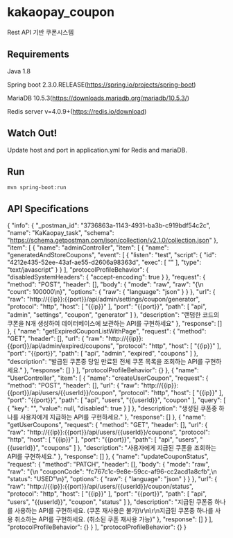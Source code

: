# kakaopay_coupon 
Rest API 기반 쿠폰시스템


## Requirements
Java 1.8

Spring boot 2.3.0.RELEASE(https://spring.io/projects/spring-boot)

MariaDB 10.5.3(https://downloads.mariadb.org/mariadb/10.5.3/)

Redis server v=4.0.9+(https://redis.io/download)

## Watch Out!
Update host and port in application.yml for Redis and mariaDB.

## Run
<code>mvn spring-boot:run</code>

## API Specifications
{
	"info": {
		"_postman_id": "3736863a-1143-4931-ba3b-c919bdf54c2c",
		"name": "KaKaopay_task",
		"schema": "https://schema.getpostman.com/json/collection/v2.1.0/collection.json"
	},
	"item": [
		{
			"name": "adminController",
			"item": [
				{
					"name": "generatedAndStoreCoupons",
					"event": [
						{
							"listen": "test",
							"script": {
								"id": "4212e435-52ee-43af-ae55-d2606a98363d",
								"exec": [
									""
								],
								"type": "text/javascript"
							}
						}
					],
					"protocolProfileBehavior": {
						"disabledSystemHeaders": {
							"accept-encoding": true
						}
					},
					"request": {
						"method": "POST",
						"header": [],
						"body": {
							"mode": "raw",
							"raw": "{\n    \"count\": 100000\n}",
							"options": {
								"raw": {
									"language": "json"
								}
							}
						},
						"url": {
							"raw": "http://{{ip}}:{{port}}/api/admin/settings/coupon/generator",
							"protocol": "http",
							"host": [
								"{{ip}}"
							],
							"port": "{{port}}",
							"path": [
								"api",
								"admin",
								"settings",
								"coupon",
								"generator"
							]
						},
						"description": "랜덤한 코드의 쿠폰을 N개 생성하여 데이터베이스에 보관하는 API를 구현하세요"
					},
					"response": []
				},
				{
					"name": "getExpiredCouponListWithPage",
					"request": {
						"method": "GET",
						"header": [],
						"url": {
							"raw": "http://{{ip}}:{{port}}/api/admin/expired/coupons",
							"protocol": "http",
							"host": [
								"{{ip}}"
							],
							"port": "{{port}}",
							"path": [
								"api",
								"admin",
								"expired",
								"coupons"
							]
						},
						"description": "발급된 쿠폰중 당일 만료된 전체 쿠폰 목록을 조회하는 API를 구현하세요."
					},
					"response": []
				}
			],
			"protocolProfileBehavior": {}
		},
		{
			"name": "UserController",
			"item": [
				{
					"name": "createUserCoupon",
					"request": {
						"method": "POST",
						"header": [],
						"url": {
							"raw": "http://{{ip}}:{{port}}/api/users/{{userId}}/coupon",
							"protocol": "http",
							"host": [
								"{{ip}}"
							],
							"port": "{{port}}",
							"path": [
								"api",
								"users",
								"{{userId}}",
								"coupon"
							],
							"query": [
								{
									"key": "",
									"value": null,
									"disabled": true
								}
							]
						},
						"description": "생성된 쿠폰중 하나를 사용자에게 지급하는 API를 구현하세요."
					},
					"response": []
				},
				{
					"name": "getUserCoupons",
					"request": {
						"method": "GET",
						"header": [],
						"url": {
							"raw": "http://{{ip}}:{{port}}/api/users/{{userId}}/coupons",
							"protocol": "http",
							"host": [
								"{{ip}}"
							],
							"port": "{{port}}",
							"path": [
								"api",
								"users",
								"{{userId}}",
								"coupons"
							]
						},
						"description": "사용자에게 지급된 쿠폰을 조회하는 API를 구현하세요."
					},
					"response": []
				},
				{
					"name": "updateCouponStatus",
					"request": {
						"method": "PATCH",
						"header": [],
						"body": {
							"mode": "raw",
							"raw": "{\n    \"couponCode\": \"fc767c1c-9e8e-59cc-af96-cc2acd1a8cfb\",\n    \"status\": \"USED\"\n}",
							"options": {
								"raw": {
									"language": "json"
								}
							}
						},
						"url": {
							"raw": "http://{{ip}}:{{port}}/api/users/{{userId}}/coupon/status",
							"protocol": "http",
							"host": [
								"{{ip}}"
							],
							"port": "{{port}}",
							"path": [
								"api",
								"users",
								"{{userId}}",
								"coupon",
								"status"
							]
						},
						"description": "지급된 쿠폰중 하나를 사용하는 API를 구현하세요. (쿠폰 재사용은 불가)\r\n\r\n지급된 쿠폰중 하나를 사용 취소하는 API를 구현하세요. (취소된 쿠폰 재사용 가능)"
					},
					"response": []
				}
			],
			"protocolProfileBehavior": {}
		}
	],
	"protocolProfileBehavior": {}
}
